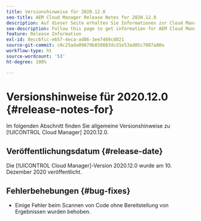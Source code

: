 ```yaml
---
title: Versionshinweise für 2020.12.0
seo-title: AEM Cloud Manager Release Notes for 2020.12.0
description: Auf dieser Seite erhalten Sie Informationen zur Cloud Manager-Version 2020.12.0.
seo-description: Follow this page to get information for AEM Cloud Manager Release 2020.12.0
feature: Release Information
exl-id: 8ecc6fcc-e657-4eca-ad86-3ee7469cd821
source-git-commit: c0c25ada09879b850883dcd1e53ad05c7087a80a
workflow-type: ht
source-wordcount: '53'
ht-degree: 100%

---
```


# Versionshinweise für 2020.12.0 {#release-notes-for}

Im folgenden Abschnitt finden Sie allgemeine Versionshinweise zu [!UICONTROL Cloud Manager] 2020.12.0.

## Veröffentlichungsdatum {#release-date}

Die [!UICONTROL Cloud Manager]-Version 2020.12.0 wurde am 10. Dezember 2020 veröffentlicht.

## Fehlerbehebungen {#bug-fixes}

* Einige Fehler beim Scannen von Code ohne Bereitstellung von Ergebnissen wurden behoben.
